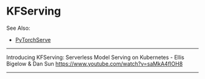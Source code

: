 # KFServing

See Also:

  - [PyTorchServe](PyTorch.md#PyTorchServe)


---

Introducing KFServing: Serverless Model Serving on Kubernetes - Ellis Bigelow & Dan Sun
https://www.youtube.com/watch?v=saMkA4fIOH8

---
